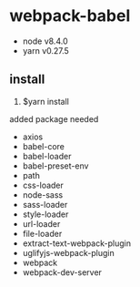 # webpack-babel
<ul><li>node v8.4.0</li><li>yarn v0.27.5</li></ul>

<h2>install</h2>
<ol>
<li>$yarn install</li>
</ol>
<p>added package needed</p>

<ul>
<li>axios</li>
<li>babel-core</li>
<li>babel-loader</li>
<li>babel-preset-env</li>
<li>path</li>
<li>css-loader</li>
<li>node-sass</li>
<li>sass-loader</li>
<li>style-loader</li>
<li>url-loader</li>
<li>file-loader</li>
<li>extract-text-webpack-plugin</li>
<li>uglifyjs-webpack-plugin</li>
<li>webpack</li>
<li>webpack-dev-server</li>
</ul>
